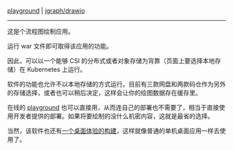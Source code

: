 
[play]: https://app.diagrams.net/
[repo]: https://github.com/jgraph/drawio.git

[desktop-releases]: https://github.com/jgraph/drawio-desktop/releases


[playground][play] | [jgraph/drawio][repo]

----

这是个流程图绘制应用。


运行 war 文件即可取得该应用的功能。

因此，可以以一个能够 CSI 的分布式或者对象存储为背靠（页面上要选择本地存储）在 Kubernetes 上运行。

软件的功能也允许不以本地存储的方式运行。目前有三款网盘和两款码仓作为另外的存储选择，或者也可以稍后决定，这样会让你的绘图数据存在缓存里。

在线的 [playground][play] 也可以直接用，从而连自己的部署也不需要了，相当于直接使用开发者提供的部署。如果将要绘制的没什么机密内容，这就是最省的选择。

当然，该软件也还有[一个桌面体验的构建][desktop-releases]，这样就像普通的单机桌面应用一样去使用了。
